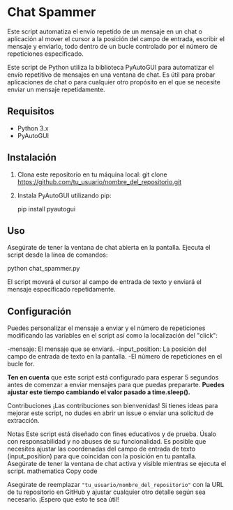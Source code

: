# Chat Spammer
Este  script automatiza el envío repetido de un mensaje en un chat o aplicación al mover el cursor a la posición del campo de entrada, escribir el mensaje y enviarlo, todo dentro de un bucle controlado por el número de repeticiones especificado.

Este script de Python utiliza la biblioteca PyAutoGUI para automatizar el envío repetitivo de mensajes en una ventana de chat. Es útil para probar aplicaciones de chat o para cualquier otro propósito en el que se necesite enviar un mensaje repetidamente.

## Requisitos

- Python 3.x
- PyAutoGUI

## Instalación

1. Clona este repositorio en tu máquina local:
   git clone https://github.com/tu_usuario/nombre_del_repositorio.git

2. Instala PyAutoGUI utilizando pip:
   

    pip install pyautogui


## Uso
Asegúrate de tener la ventana de chat abierta en la pantalla.
Ejecuta el script desde la línea de comandos:



   python chat_spammer.py


El script moverá el cursor al campo de entrada de texto y enviará el mensaje especificado repetidamente.

## Configuración
Puedes personalizar el mensaje a enviar y el número de repeticiones modificando las variables en el script así como la localización del "click":

-mensaje: El mensaje que se enviará.
-input_position: La posición del campo de entrada de texto en la pantalla.
-El número de repeticiones en el bucle for.

**Ten en cuenta** que este script está configurado para esperar 5 segundos antes de comenzar a enviar mensajes para que puedas prepararte. **Puedes ajustar este tiempo cambiando el valor pasado a time.sleep().**

Contribuciones
¡Las contribuciones son bienvenidas! Si tienes ideas para mejorar este script, no dudes en abrir un issue o enviar una solicitud de extracción.

Notas
Este script está diseñado con fines educativos y de prueba. Úsalo con responsabilidad y no abuses de su funcionalidad.
Es posible que necesites ajustar las coordenadas del campo de entrada de texto (input_position) para que coincidan con la posición en tu pantalla.
Asegúrate de tener la ventana de chat activa y visible mientras se ejecuta el script.
mathematica
Copy code

Asegúrate de reemplazar `"tu_usuario/nombre_del_repositorio"` con la URL de tu repositorio en GitHub y ajustar cualquier otro detalle según sea necesario. ¡Espero que esto te sea útil!






